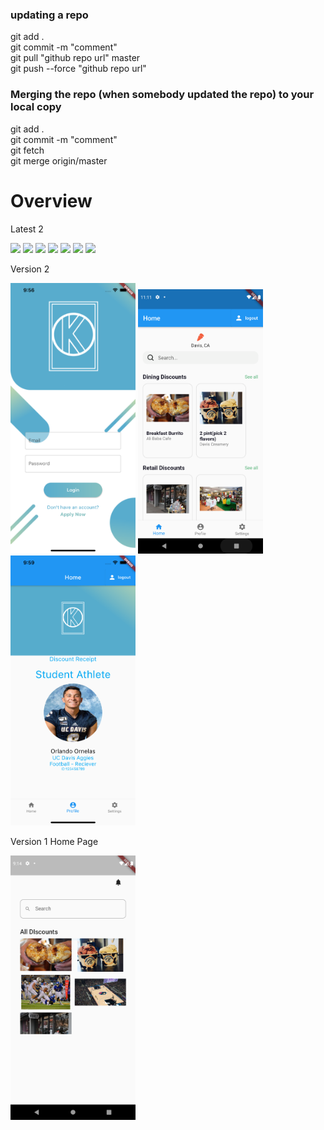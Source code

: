 ### updating a repo
git add .\
git commit -m "comment"\
git pull "github repo url" master\
git push --force "github repo url"

  
### Merging the repo (when somebody updated the repo) to your local copy

git add .\
git commit -m "comment"\
git fetch\
git merge origin/master


# Overview
Latest 2

<img src="./screenshots/version2/sign_in_page_latest.png" width="200">   <img src="./screenshots/version2/sign_in_keyboard_latest.png" width="200">   <img src="./screenshots/version2/home_screen_latest.png" width="200">   <img src="./screenshots/version2/product_page_latest.png" width="200">   <img src="./screenshots/version2/profile_page_latest.png" width="200">   <img src="./screenshots/version2/edit_profile_latest.png" width="200">   <img src="./screenshots/version2/app_name.png" width="200">   


Version 2

<img src="./screenshots/version2/sign_in_1.png" width="200">   <img src="./screenshots/version2/home_screen_2.png" width="200">   <img src="./screenshots/version2/profile_page_1.png" width="200">


Version 1 Home Page

<img src="./screenshots/version1/screenshot_6-8.png" width="200">
